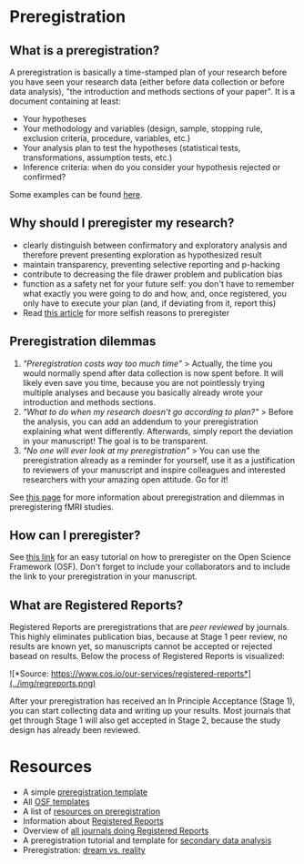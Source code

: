 # Preregistration

## What is a preregistration?
A preregistration is basically a time-stamped plan of your research before you have seen your research data (either before data collection or before data analysis), "the introduction and methods sections of your paper". It is a document containing at least:

- Your hypotheses
- Your methodology and variables (design, sample, stopping rule, exclusion criteria, procedure, variables, etc.)
- Your analysis plan to test the hypotheses (statistical tests, transformations, assumption tests, etc.)
- Inference criteria: when do you consider your hypothesis rejected or confirmed?

Some examples can be found [here](https://osf.io/e6auq/wiki/Example%20Preregistrations/?view).

## Why should I preregister my research?
- clearly distinguish between confirmatory and exploratory analysis and therefore prevent presenting exploration as hypothesized result
- maintain transparency, preventing selective reporting and p-hacking
- contribute to decreasing the file drawer problem and publication bias
- function as a safety net for your future self: you don't have to remember what exactly you were going to do and how, and, once registered, you only have to execute your plan (and, if deviating from it, report this)
- Read [this article](https://www.psychologicalscience.org/observer/seven-selfish-reasons-for-preregistration#.WR3HblMrLOS) for more selfish reasons to preregister

## Preregistration dilemmas
1. *"Preregistration costs way too much time"* > Actually, the time you would normally spend after data collection is now spent before. It will likely even save you time, because you are not pointlessly trying multiple analyses and because you basically already wrote your introduction and methods sections.  
2. *"What to do when my research doesn't go according to plan?"* > Before the analysis, you can add an addendum to your preregistration explaining what went differently. Afterwards, simply report the deviation in your manuscript! The goal is to be transparent.
3. *"No one will ever look at my preregistration"* > You can use the preregistration already as a reminder for yourself, use it as a justification to reviewers of your manuscript and inspire colleagues and interested researchers with your amazing open attitude. Go for it!

See [this page](https://osf.io/mtdh2/) for more information about preregistration and dilemmas in preregistering fMRI studies.

## How can I preregister?
See [this link](https://osf.io/sgrk6/) for an easy tutorial on how to preregister on the Open Science Framework (OSF). Don't forget to include your collaborators and to include the link to your preregistration in your manuscript.


## What are Registered Reports?
Registered Reports are preregistrations that are *peer reviewed* by journals. This highly eliminates publication bias, because at Stage 1 peer review, no results are known yet, so manuscripts cannot be accepted or rejected basead on results. Below the process of Registered Reports is visualized:

![*Source: https://www.cos.io/our-services/registered-reports*](../img/regreports.png)

After your preregistration has received an In Principle Acceptance (Stage 1), you can start collecting data and writing up your results. Most journals that get through Stage 1 will also get accepted in Stage 2, because the study design has already been reviewed. 

# Resources
- A simple [preregistration template](https://osf.io/t6m9v/)
- All [OSF templates](https://osf.io/zab38/wiki/home/)
- A list of [resources on preregistration](https://www.cos.io/our-services/prereg) 
- Information about [Registered Reports](https://www.cos.io/our-services/registered-reports)
- Overview of [all journals doing Registered Reports](https://docs.google.com/spreadsheets/d/1D4_k-8C_UENTRtbPzXfhjEyu3BfLxdOsn9j-otrO870/edit?usp=sharing)
- A preregistration tutorial and template for [secondary data analysis](https://psyarxiv.com/hvfmr)
- Preregistration: [dream vs. reality](https://psyarxiv.com/d8wex/)
